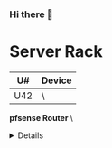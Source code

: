 ### Hi there 👋

<!--
**cTurtle98/cTurtle98** is a ✨ _special_ ✨ repository because its `README.md` (this file) appears on your GitHub profile.

Here are some ideas to get you started:

- 🔭 I’m currently working on ...
- 🌱 I’m currently learning ...
- 👯 I’m looking to collaborate on ...
- 🤔 I’m looking for help with ...
- 💬 Ask me about ...
- 📫 How to reach me: ...
- 😄 Pronouns: ...
- ⚡ Fun fact: ...
-->


# Server Rack
| U# | Device |
| -- | -- |
| U42 | \
<b> pfsense Router </b> \
<details> Dell r210ii 
  
  
| U41
| U40
| U39
| U38
| U37
| U36
| U35
| U34
| U33
U32
U31
U30
U29
U28
U27
U26
U25
U24
U23
U22
U21
U20
U19
U18
U17
U16
U15
U14
U13
U12
U11
U10
U09
U08
U07
U06
U05
U04
U03

| U02 <br> U01 | <b> 2U UPS </b> <details> APC DLA1500RM2U  </details> |

